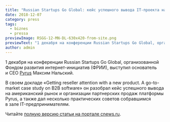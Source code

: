 ```yaml
---
title: "Russian Startups Go Global: кейс успешного вывода IT-проекта на американский рынок"
date: 2018-12-07
category: press
tags:
  - biznes
  - pressa
previewImage: RSGG-12-MN-DL-630x420-from-site.png
previewText: "1 декабря на конференции Russian Startups Go Global, организованной Фондом развития интернет-инициатив (ФРИИ), выступил основатель и СЕО Pyrus Максим Нальский."
author: admin
---
```

1 декабря на конференции Russian Startups Go Global, организованной Фондом развития интернет-инициатив (ФРИИ), выступил основатель и СЕО [Pyrus](https://pyrus.com/ru/) Максим Нальский.

В своем докладе «Getting reseller attention with a new product. A go-to-market case study on B2B software» он разобрал кейс успешного вывода на американский рынок и организации партнерских продаж платформы Pyrus, а также дал несколько практических советов собравшимся в зале IT-предпринимателям.

Читайте [полную версию статьи на портале cnews.ru](http://club.cnews.ru/blogs/entry/kejs_uspeshnogo_vyvoda_itproekta_na_amerikanskij_rynok).